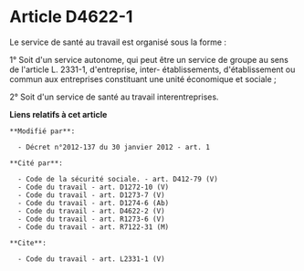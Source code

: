 # Article D4622-1

Le service de santé au travail est organisé sous la forme : 

1° Soit d'un service autonome, qui peut être un service de groupe au sens de l'article L. 2331-1, d'entreprise, inter-
établissements, d'établissement ou commun aux entreprises constituant une unité économique et sociale ; 

2° Soit d'un service de santé au travail interentreprises.

**Liens relatifs à cet article**

	**Modifié par**:

	  - Décret n°2012-137 du 30 janvier 2012 - art. 1

	**Cité par**:

	  - Code de la sécurité sociale. - art. D412-79 (V)
	  - Code du travail - art. D1272-10 (V)
	  - Code du travail - art. D1273-7 (V)
	  - Code du travail - art. D1274-6 (Ab)
	  - Code du travail - art. D4622-2 (V)
	  - Code du travail - art. R1273-6 (V)
	  - Code du travail - art. R7122-31 (M)

	**Cite**:

	  - Code du travail - art. L2331-1 (V)
